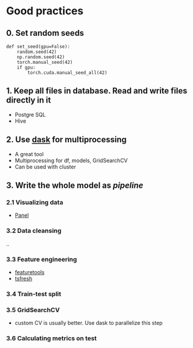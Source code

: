 # Good practices

## 0. Set random seeds

```
def set_seed(gpu=False):
    random.seed(42)
    np.random.seed(42)
    torch.manual_seed(42)
    if gpu:
        torch.cuda.manual_seed_all(42)
```

## 1. Keep all files in database. Read and write files directly in it
- Postgre SQL  
- Hive  

## 2. Use [dask](https://dask.org/) for multiprocessing  
- A great tool
- Multiprocessing for df, models, GridSearchCV
- Can be used with cluster

## 3. Write the whole model as *pipeline*  
### 2.1 Visualizing data
- [Panel](https://panel.pyviz.org/)

### 3.2 Data cleansing  
..

### 3.3 Feature engineering 
- [featuretools](https://github.com/Featuretools/featuretools)
- [tsfresh](https://tsfresh.readthedocs.io/en/latest/)  

### 3.4 Train-test split

### 3.5 GridSearchCV 
- custom CV is usually better. Use dask to parallelize this step  

### 3.6 Calculating metrics on test
